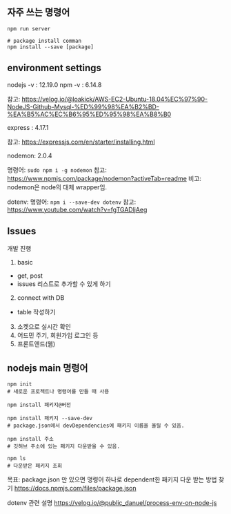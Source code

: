 ## 자주 쓰는 명령어

```
npm run server

# package install comman
npm install --save [package]
```


## environment settings

nodejs -v : 12.19.0
npm -v : 6.14.8

참고: https://velog.io/@loakick/AWS-EC2-Ubuntu-18.04%EC%97%90-NodeJS-Github-Mysql-%ED%99%98%EA%B2%BD-%EA%B5%AC%EC%B6%95%ED%95%98%EA%B8%B0

express : 4.17.1

참고: https://expressjs.com/en/starter/installing.html

nodemon: 2.0.4

명령어: `sudo npm i -g nodemon`
참고: https://www.npmjs.com/package/nodemon?activeTab=readme
비고: nodemon은 node의 대체 wrapper임. 

dotenv: 
명령어: `npm i --save-dev dotenv`
참고: https://www.youtube.com/watch?v=fgTGADljAeg



## Issues

개발 진행
1. basic
- get, post
- issues 리스트로 추가할 수 있게 하기
2. connect with DB
- table 작성하기
3. 소켓으로 실시간 확인
4. 어드민 주기, 회원가입 로그인 등
5. 프론트엔드(웹)


## nodejs main 명령어

``` 
npm init
# 새로운 프로젝트나 명령어를 만들 때 사용

npm install 패키지@버전

npm install 패키지 --save-dev
# package.json에서 devDependencies에 패키지 이름을 올릴 수 있음.

npm install 주소
# 깃허브 주소에 있는 패키지 다운받을 수 있음.

npm ls
# 다운받은 패키지 조회

```


목표: package.json 만 있으면 명령어 하나로 dependent한 패키지 다운 받는 방법 찾기
https://docs.npmjs.com/files/package.json


dotenv 관련 설명
https://velog.io/@public_danuel/process-env-on-node-js